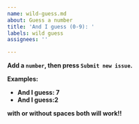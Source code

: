 ```yaml
---
name: wild-guess.md
about: Guess a number
title: 'And I guess (0-9): '
labels: wild guess
assignees: ''

---
```


<b>

Add a `number`,
then press `Submit new issue`.

Examples:
- And I guess: 7
- And I guess:2

with or without spaces both will work!!

</b>
